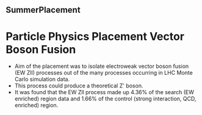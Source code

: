 ## SummerPlacement
# Particle Physics Placement Vector Boson Fusion
- Aim of the placement was to isolate electroweak vector boson fusion (EW Zll) processes out of the many processes occurring in LHC Monte Carlo simulation data.
- This process could produce a theoretical Z' boson.
- It was found that the EW Zll process made up 4.36% of the search (EW enriched) region data and 1.66% of the control (strong interaction, QCD, enriched) region.
